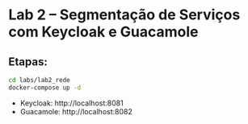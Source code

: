 # Lab 2 – Segmentação de Serviços com Keycloak e Guacamole

## Etapas:

```bash
cd labs/lab2_rede
docker-compose up -d
```

- Keycloak: http://localhost:8081
- Guacamole: http://localhost:8082
